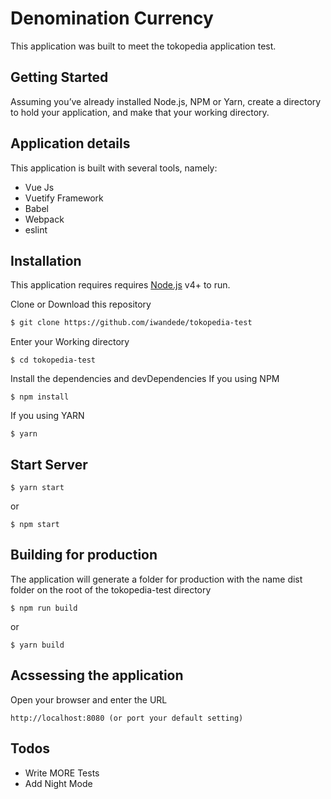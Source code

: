 # Denomination Currency
This application was built to meet the tokopedia application test.

## Getting Started
Assuming you’ve already installed Node.js, NPM or Yarn, create a directory to hold your application, and make that your working directory.

## Application details
This application is built with several tools, namely:
- Vue Js
- Vuetify Framework
- Babel
- Webpack
- eslint
## Installation
This application requires requires [Node.js](https://nodejs.org/) v4+ to run.

Clone or Download this repository
```sh
$ git clone https://github.com/iwandede/tokopedia-test
```

Enter your Working directory
```
$ cd tokopedia-test
```

Install the dependencies and devDependencies
If you using NPM
```
$ npm install
```

If you using YARN
```
$ yarn
```
## Start Server
```
$ yarn start
```
or
```
$ npm start
```
## Building for production

The application will generate a folder for production with the name dist folder on the root of the tokopedia-test directory
```
$ npm run build
```
or
```
$ yarn build
```
## Acssessing the application
Open your browser and enter the URL
```
http://localhost:8080 (or port your default setting)
```
## Todos
 - Write MORE Tests
 - Add Night Mode
